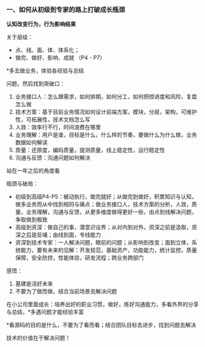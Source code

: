 ### 一、如何从初级到专家的路上打破成长瓶颈

**认知改变行为，行为影响结果**

关于层级：
- 点、线、面、体、体系化；
- 做完、做好、影响、成就 （P4 - P7）

*多去做业务，体验各经验与总结

问题，然后找到突破口：
1. 业务接口人：怎么跟需求，如何排期，如何分工，如何把控进度和风险，复盘怎么做
2. 技术方案：基于目前业务情况如何设计前端方案，模块，分层，架构，可维护性，可拓展性，技术文档怎么写
3. 人效：效率行不行，时间浪费在哪里
4. 业务理解：用户是谁，目标是什么，什么样的节奏，要做什么为什么做，业务数据如何解读
5. 质量：还原度，编码质量，提测质量，线上稳定性，运行稳定性
6. 沟通与反馈：沟通问题如何解决

站在一年之后的角度看

瓶颈与破局：
- 初级到高级P4-P5：被动执行，做完就好；从做完到做好，积累知识与认知，做多业务而从中找到相同与痛点；做业务接口人，技术方案的分析，人效，质量，业务理解，沟通与反馈，从更多维度做得更好一些，由点到线解决问题，争取做到极致
- 高级到资深：做自己的事，潜意识设界；从对内到对外，资深之前是汲取，资深之后是反哺；由线到面，专线能力
- 资深到技术专家：一人解决问题，眼前的问题；从影响到改变；面到立体，系统能力，要有未来的见解：开发规范，基础资产，功能能力，统计监控，质量保障，安全防控，性能体验，研发流程；跨业务跨部门

感悟：
1. 基建是活好未来
2. 不要为了做而做，结合当前场景去解决问题


在小公司里面成长：培养出好的职业习惯，做好，练好沟通能力，多看外界的分享与总结，*多遇问题才能经验丰富

*看源码的目的是什么，不要为了看而看；结合团队目标去进步，找到问题去解决

技术的价值在于解决问题！





